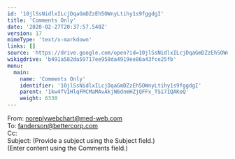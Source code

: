 ```yaml
---
id: '10jlSsNidlxILcjDqaGmDZzEh5OWnyLtihy1s9fggdgI'
title: 'Comments Only'
date: '2020-02-27T20:37:57.540Z'
version: 17
mimeType: 'text/x-markdown'
links: []
source: 'https://drive.google.com/open?id=10jlSsNidlxILcjDqaGmDZzEh5OWnyLtihy1s9fggdgI'
wikigdrive: 'b491a582da59717ee958da4919ee86a43fce25fb'
menu:
  main:
    name: 'Comments Only'
    identifier: '10jlSsNidlxILcjDqaGmDZzEh5OWnyLtihy1s9fggdgI'
    parent: '1kw4fVIHlqFMCMaMAvAkjN6dnmHZjQFFx_TSi7IQAKeQ'
    weight: 6330
---
```

From: noreplywebchart@med-web.com  
To: fanderson@bettercorp.com  
Cc:  
Subject: (Provide a subject using the Subject field.)  
(Enter content using the Comments field.)

